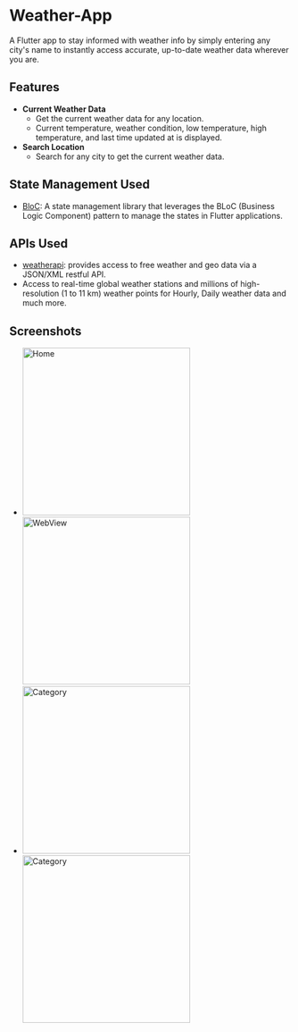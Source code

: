 # Weather-App
 A Flutter app to stay informed with weather info by simply entering any city's name to instantly access accurate, up-to-date weather data wherever you are.

## Features
- **Current Weather Data**
  - Get the current weather data for any location.
  - Current temperature, weather condition, low temperature, high temperature, and last time updated at is displayed.
- **Search Location**
  - Search for any city to get the current weather data.
  
## State Management Used
- [BloC](https://pub.dev/packages/flutter_bloc): A state management library that leverages the BLoC (Business Logic Component) pattern to manage the states in Flutter applications. 

## APIs Used
 -  [weatherapi](https://www.weatherapi.com/): provides access to free weather and geo data via a JSON/XML restful API.
 - Access to real-time global weather stations and millions of high-resolution (1 to 11 km) weather points for Hourly, Daily weather data and much more.

## Screenshots
- <img src="https://github.com/nadaamohhamed/Weather-App/assets/96924895/f8864d47-e834-452a-963a-18bd60b4bb26" alt="Home" width="300"/> <img src="https://github.com/nadaamohhamed/Weather-App/assets/96924895/a378945c-6815-4c2e-bd85-5ec80260a47b" alt="WebView" width="300"/>
- <img src="https://github.com/nadaamohhamed/Weather-App/assets/96924895/3f3604c1-cda7-443c-820a-528fc6cdb573" alt="Category" width="300"/> <img src="https://github.com/nadaamohhamed/Weather-App/assets/96924895/a5bc9960-42b1-42bb-9eb7-1fccef2f62bb" alt="Category" width="300"/> 



